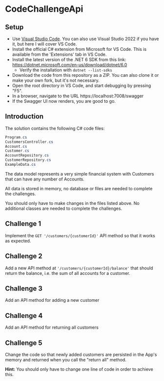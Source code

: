 # CodeChallengeApi
## Setup
* Use [Visual Studio Code](https://code.visualstudio.com/). You can also use Visual Studio 2022 if you have it, but here I will cover VS Code.
* Install the official C# extension from Microsoft for VS Code. This is available from the 'Extensions' tab in VS Code.
* Install the latest version of the .NET 6 SDK from this link: https://dotnet.microsoft.com/en-us/download/dotnet/6.0
  * Verify the installation with `dotnet --list-sdks`
* Download the code from this repository as a ZIP. You can also clone it or make your own fork, but it's not necessary.
* Open the root directory in VS Code, and start debugging by pressing "F5".
* In a browser, navigate to the URL https://localhost:7008/swagger
* If the Swagger UI now renders, you are good to go.

## Introduction
The solution contains the following C# code files:
```C#
Program.cs 
CustomersController.cs
Account.cs
Customer.cs
AccountRepository.cs
CustomerRepository.cs
ExampleData.cs
```

The data model represents a very simple financial system with Customers that can have any number of Accounts.

All data is stored in memory, no database or files are needed to complete the challenges.

You should only have to make changes in the files listed above. No additional classes are needed to complete the challenges.

## Challenge 1
Implement the `GET '/customers/{customerId}'` API method so that it works as expected.

## Challenge 2
Add a new API method at `'/customers/{customerId}/balance'` that should return the balance, i.e. the sum of all accounts for a customer.

## Challenge 3 
Add an API method for adding a new customer

## Challenge 4
Add an API method for returning all customers

## Challenge 5
Change the code so that newly added customers are persisted in the App's memory and returned when you call the "return all" method. 

**Hint:** You should only have to change one line of code in order to achieve this.
